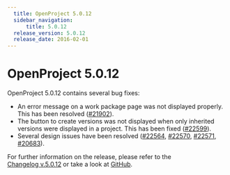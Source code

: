 ```yaml
---
  title: OpenProject 5.0.12
  sidebar_navigation:
      title: 5.0.12
  release_version: 5.0.12
  release_date: 2016-02-01
---
```



# OpenProject 5.0.12

OpenProject 5.0.12 contains several bug fixes:

  - An error message on a work package page was not displayed properly.
    This has been
    resolved ([#21902](https://community.openproject.org/work_packages/21902)).
  - The button to create versions was not displayed when only inherited
    versions were displayed in a project. This has been
    fixed ([#22599](https://community.openproject.org/work_packages/22599)).
  - Several design issues have been resolved
    ([#22564](https://community.openproject.org/work_packages/22564),
    [#22570](https://community.openproject.org/work_packages/22570),
    [#22571](https://community.openproject.org/work_packages/22571),
    [#20683](https://community.openproject.org/work_packages/20683)).

For further information on the release, please refer to the  
[Changelog v.5.0.12](https://community.openproject.org/versions/800) 
or take a look at
[GitHub](https://github.com/opf/openproject/tree/v5.0.12).

 


